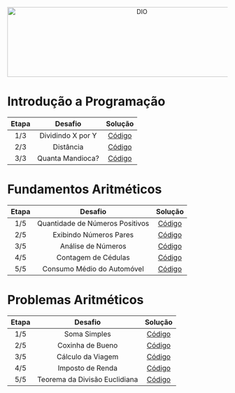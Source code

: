 <p align="center">
<img src="https://i.imgur.com/3YDJqpm.png" alt="DIO" width=600 height=160>
</p>

# Introdução a Programação
| Etapa |                              Desafio                              |     Solução     |                           
|:---:|:------------------------:|:-------:|
|  1/3  | Dividindo X por Y | [Código](https://github.com/lucasrmagalhaes/desafios-DIO/blob/master/1.%20Introducao%20a%20Programacao/1.1.%20Dvividindo%20X%20por%20Y/solucao.js) |
|  2/3  | Distância | [Código](https://github.com/lucasrmagalhaes/desafios-DIO/blob/master/1.%20Introducao%20a%20Programacao/1.2.%20Dist%C3%A2ncia/solucao.js) |
|  3/3  | Quanta Mandioca? | [Código](https://github.com/lucasrmagalhaes/desafios-DIO/blob/master/1.%20Introducao%20a%20Programacao/1.3.%20Quanta%20Mandioca/solucao.js) |

# Fundamentos Aritméticos

| Etapa |                              Desafio                              |     Solução     |                           
|:---:|:------------------------:|:-------:|
|  1/5  | Quantidade de Números Positivos | [Código](https://github.com/lucasrmagalhaes/desafios-DIO/blob/master/2.%20Fundamentos%20Aritmeticos/2.1.%20Quantidade%20de%20N%C3%BAmeros%20Positivos/solucao.js) |
|  2/5  | Exibindo Números Pares | [Código](https://github.com/lucasrmagalhaes/desafios-DIO/blob/master/2.%20Fundamentos%20Aritmeticos/2.2.%20Exibindo%20N%C3%BAmeros%20Pares/solucao.js) |
|  3/5  | Análise de Números | [Código](https://github.com/lucasrmagalhaes/desafios-DIO/blob/master/2.%20Fundamentos%20Aritmeticos/2.3.%20An%C3%A1lise%20de%20N%C3%BAmeros/solucao.js) |
|  4/5  | Contagem de Cédulas | [Código](https://github.com/lucasrmagalhaes/desafios-DIO/blob/master/2.%20Fundamentos%20Aritmeticos/2.4.%20Contagem%20de%20C%C3%A9dulas/solucao.js) |
|  5/5  | Consumo Médio do Automóvel | [Código](https://github.com/lucasrmagalhaes/desafios-DIO/blob/master/2.%20Fundamentos%20Aritmeticos/2.5.%20Consumo%20M%C3%A9dio%20do%20Autom%C3%B3vel/solucao.js) |

# Problemas Aritméticos

| Etapa |                              Desafio                              |     Solução     |                           
|:---:|:------------------------:|:-------:|
|  1/5  | Soma Simples | [Código](https://github.com/lucasrmagalhaes/desafios-DIO/blob/master/3.%20Problemas%20Aritmeticos/3.1.%20Soma%20Simples/solucao.js) |
|  2/5  | Coxinha de Bueno | [Código](https://github.com/lucasrmagalhaes/desafios-DIO/blob/master/3.%20Problemas%20Aritmeticos/3.2.%20Coxinha%20de%20Bueno/solucao.js) |
|  3/5  | Cálculo da Viagem | [Código](https://github.com/lucasrmagalhaes/desafios-DIO/blob/master/3.%20Problemas%20Aritmeticos/3.3.%20C%C3%A1lculo%20da%20Viagem/solucao.js) |
|  4/5  | Imposto de Renda | [Código](https://github.com/lucasrmagalhaes/desafios-DIO/blob/master/3.%20Problemas%20Aritmeticos/3.4.%20Imposto%20de%20Renda/solucao.js) |
|  5/5  | Teorema da Divisão Euclidiana | [Código](https://github.com/lucasrmagalhaes/desafios-DIO/blob/master/3.%20Problemas%20Aritmeticos/3.5.%20Teorema%20da%20Divis%C3%A3o%20Euclidiana/solucao.js) |
